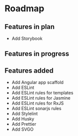 # Roadmap

## Features in plan

- Add Storybook

## Features in progress

## Features added

- Add Angular app scaffold
- Add ESLint
- Add ESLint rules for templates
- Add ESLint rules for Jasmine
- Add ESLint rules for RxJS
- Add ESLint sonarjs rules
- Add Stylelint
- Add Husky
- Add Prettier
- Add SVGO
